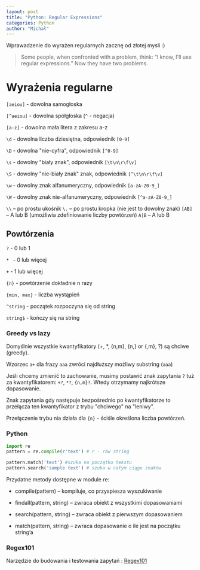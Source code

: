 ```yaml
---
layout: post
title: "Python: Regular Expressions"
categories: Python
author: "Michał"
---
```


Wprawadzenie do wyrażen regularnych zacznę od złotej mysli :)
> Some people, when confronted with a problem, think:
> “I know, I'll use regular expressions.” Now they have two problems. 

# Wyrażenia regularne

`[aeiou]` - dowolna samogłoska

`[^aeiou]` - dowolna spółgłoska (`^` - negacja)

`[a-z]` - dowolna mała litera z zakresu a-z

`\d` - dowolna liczba dziesiętna, odpowiednik `[0-9]`

`\D` - dowolna "nie-cyfra", odpowiednik `[^0-9]`

`\s` - dowolny "biały znak", odpowiednik `[\t\n\r\f\v]`

`\S` - dowolny "nie-biały znak" znak, odpowiednik `[^\t\n\r\f\v]`

`\w` - dowolny znak alfanumeryczny, odpowiednik `[a-zA-Z0-9_]`

`\W` -  dowolny znak nie-alfanumeryczny, odpowiednik `[^a-zA-Z0-9_]`

`\\` – po prostu ukośnik
`\.` – po prostu kropka (nie jest to dowolny znak)
`[AB]` – A lub B (umożliwia zdefiniowanie liczby powtórzeń)
`A|B` – A lub B

## Powtórzenia

`?` - 0 lub 1 

`* ` - 0 lub więcej

`+` - 1 lub więcej

`{n}` - powtórzenie dokładnie n razy

`{min, max}` - liczba wystąpień

`^string` - początek rozpoczyna się od string

`string$` - kończy się na string

### Greedy vs lazy

Domyślnie wszystkie kwantyfikatory (+, *, {n,m}, {n,} or {,m}, ?) są chciwe (greedy).

Wzorzec `a+` dla frazy `aaa` zwróci najdłuższy możliwy substring (`aaa`)

Jeśli chcemy zmienić to zachowanie, musimy postawić znak zapytania `?` tuż za kwantyfikatorem: `+?`, `*?`, `{n,m}?`. Wtedy otrzymamy najkrótsze dopasowanie.

Znak zapytania gdy następuje bezpośrednio po kwantyfikatorze to przełącza ten kwantyfikator z trybu "chciwego" na "leniwy". 

Przełączenie trybu nia działa dla `{n}` - ściśle określona liczba powtórzeń.


### Python 

```python
import re
pattern = re.compile(r'text') # r - raw string

pattern.match('text') #szuka na początku tekstu
pattern.search('sample text') # szuka w całym ciągu znaków
```

Przydatne metody dostępne w module re:
- compile(pattern) – kompiluje, co przyspiesza wyszukiwanie

- findall(pattern, string) – zwraca obiekt z wszystkimi dopasowaniami

- search(pattern, string) – zwraca obiekt z pierwszym dopasowaniem

- match(pattern, string) – zwraca dopasowanie o ile jest na początku string’a

  

### Regex101

Narzędzie do budowania i testowania zapytań : [Regex101](https://regex101.com/)

